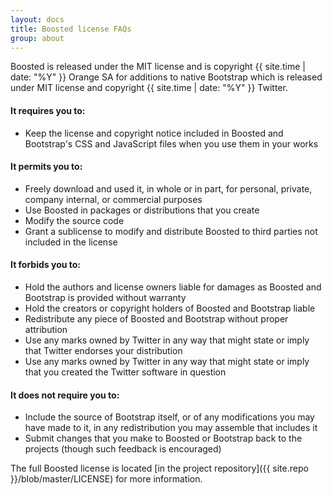 ```yaml
---
layout: docs
title: Boosted license FAQs
group: about
---
```


Boosted is released under the MIT license and is copyright {{ site.time | date: "%Y" }} Orange SA for additions to native Bootstrap which is released under MIT license and copyright {{ site.time | date: "%Y" }} Twitter.

#### It requires you to:

* Keep the license and copyright notice included in Boosted and Bootstrap's CSS and JavaScript files when you use them in your works

#### It permits you to:

- Freely download and used it, in whole or in part, for personal, private, company internal, or commercial purposes
- Use Boosted in packages or distributions that you create
- Modify the source code
- Grant a sublicense to modify and distribute Boosted to third parties not included in the license

#### It forbids you to:

- Hold the authors and license owners liable for damages as Boosted and Bootstrap is provided without warranty
- Hold the creators or copyright holders of Boosted and Bootstrap liable
- Redistribute any piece of Boosted and Bootstrap without proper attribution
- Use any marks owned by Twitter in any way that might state or imply that Twitter endorses your distribution
- Use any marks owned by Twitter in any way that might state or imply that you created the Twitter software in question

#### It does not require you to:

- Include the source of Bootstrap itself, or of any modifications you may have made to it, in any redistribution you may assemble that includes it
- Submit changes that you make to Boosted or Bootstrap back to the projects (though such feedback is encouraged)

The full Boosted license is located [in the project repository]({{ site.repo }}/blob/master/LICENSE) for more information.
